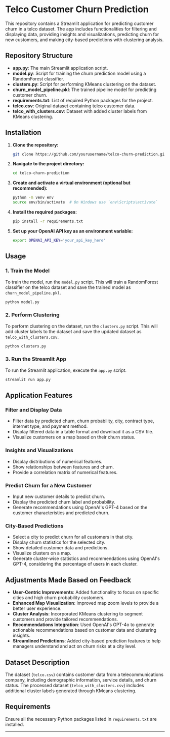 # Telco Customer Churn Prediction

This repository contains a Streamlit application for predicting customer churn in a telco dataset. The app includes functionalities for filtering and displaying data, providing insights and visualizations, predicting churn for new customers, and making city-based predictions with clustering analysis.

## Repository Structure

- **app.py**: The main Streamlit application script.
- **model.py**: Script for training the churn prediction model using a RandomForest classifier.
- **clusters.py**: Script for performing KMeans clustering on the dataset.
- **churn_model_pipeline.pkl**: The trained pipeline model for predicting customer churn.
- **requirements.txt**: List of required Python packages for the project.
- **telco.csv**: Original dataset containing telco customer data.
- **telco_with_clusters.csv**: Dataset with added cluster labels from KMeans clustering.

## Installation

1. **Clone the repository:**
    ```bash
    git clone https://github.com/yourusername/telco-churn-prediction.git
    ```

2. **Navigate to the project directory:**
    ```bash
    cd telco-churn-prediction
    ```

3. **Create and activate a virtual environment (optional but recommended):**
    ```bash
    python -m venv env
    source env/bin/activate  # On Windows use `env\Scripts\activate`
    ```

4. **Install the required packages:**
    ```bash
    pip install -r requirements.txt
    ```

5. **Set up your OpenAI API key as an environment variable:**
    ```bash
    export OPENAI_API_KEY='your_api_key_here'
    ```

## Usage

### 1. Train the Model
To train the model, run the `model.py` script. This will train a RandomForest classifier on the telco dataset and save the trained model as `churn_model_pipeline.pkl`.

```bash
python model.py
```

### 2. Perform Clustering
To perform clustering on the dataset, run the `clusters.py` script. This will add cluster labels to the dataset and save the updated dataset as `telco_with_clusters.csv`.

```bash
python clusters.py
```

### 3. Run the Streamlit App
To run the Streamlit application, execute the `app.py` script.

```bash
streamlit run app.py
```

## Application Features

### Filter and Display Data
- Filter data by predicted churn, churn probability, city, contract type, internet type, and payment method.
- Display filtered data in a table format and download it as a CSV file.
- Visualize customers on a map based on their churn status.

### Insights and Visualizations
- Display distributions of numerical features.
- Show relationships between features and churn.
- Provide a correlation matrix of numerical features.

### Predict Churn for a New Customer
- Input new customer details to predict churn.
- Display the predicted churn label and probability.
- Generate recommendations using OpenAI's GPT-4 based on the customer characteristics and predicted churn.

### City-Based Predictions
- Select a city to predict churn for all customers in that city.
- Display churn statistics for the selected city.
- Show detailed customer data and predictions.
- Visualize clusters on a map.
- Generate cluster-wise statistics and recommendations using OpenAI's GPT-4, considering the percentage of users in each cluster.

## Adjustments Made Based on Feedback
- **User-Centric Improvements**: Added functionality to focus on specific cities and high churn probability customers.
- **Enhanced Map Visualization**: Improved map zoom levels to provide a better user experience.
- **Cluster Analysis**: Incorporated KMeans clustering to segment customers and provide tailored recommendations.
- **Recommendations Integration**: Used OpenAI's GPT-4o to generate actionable recommendations based on customer data and clustering insights.
- **Streamlined Predictions**: Added city-based prediction features to help managers understand and act on churn risks at a city level.

## Dataset Description
The dataset (`telco.csv`) contains customer data from a telecommunications company, including demographic information, service details, and churn status. The processed dataset (`telco_with_clusters.csv`) includes additional cluster labels generated through KMeans clustering.

## Requirements
Ensure all the necessary Python packages listed in `requirements.txt` are installed.

---

